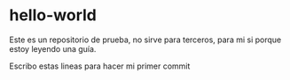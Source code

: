 # hello-world
Este es un repositorio de prueba, no sirve para terceros, para mi si porque estoy leyendo una guía.

Escribo estas lineas para hacer mi primer commit
